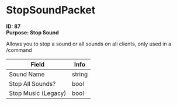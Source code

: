 # StopSoundPacket

**ID: 87**  
**Purpose: Stop Sound**  

Allows you to stop a sound or all sounds on all clients, only used in a /command

<table><thead><tr><th>Field</th><th>Info</th></tr></thead><tbody>
<tr><td>Sound Name</td><td>string</td></tr>
<tr><td>Stop All Sounds?</td><td>bool</td></tr>
<tr><td>Stop Music (Legacy)</td><td>bool</td></tr>
</tbody></table>